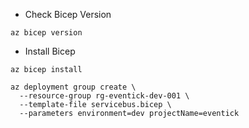 - Check Bicep Version
```
az bicep version
```

- Install Bicep
```
az bicep install
```


```
az deployment group create \
  --resource-group rg-eventick-dev-001 \
  --template-file servicebus.bicep \
  --parameters environment=dev projectName=eventick 
```